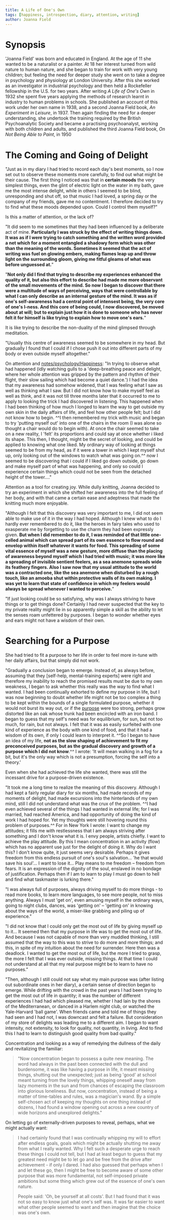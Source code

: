 ```yaml
---
title: A Life of One's Own
tags: [happiness, introspection, diary, attention, writing]
author: Joanna Field
---
```


# Synopsis

'Joanna Field' was born and educated in England. At the age of 11 she wanted to be a naturalist or a painter. At 18 her interest turned from wild nature to human nature, and she began to train for work with very young children; but feeling the need for deeper study she went on to take a degree in psychology and physiology at London University. After this she worked as an investigator in industrial psychology and then held a Rockefeller fellowship in the U.S. for two years. After writing _A Life of One's Own_ in 1932 she spent five years applying the methods of research learnt in industry to human problems in schools. She published an account of this work under her own name in 1938, and a second Joanna Field book, _An Experiment in Leisure_, in 1937. Then again finding the need for a deeper understanding, she undertook the training required by the British Psychoanalytic Society and became a practising psychoanalyst, working with both children and adults, and published the third Joanna Field book, _On Not Being Able to Paint_, in 1950

# The Coming and Going of Delight
"Just as in my diary I had tried to record each day's best moments, so I now set out to observe these moments more carefully, to find out what might be their cause. The first thing I noticed was that in **certain moods** the very simplest things, even the glint of electric light on the water in my bath, gave me the most intense delight, while in others I seemed to be blind, unresponding and shut off, so that music I had loved, a spring day or the company of my friends, gave me no contentment. I therefore decided to try to find what these moods depended upon. Could I control them myself?"

Is this a matter of attention, or the lack of?

"It did seem to me sometimes that they had been influenced by a deliberate act of mine. **Particularly I was struck by the effect of writing things down. It was as if I were trying to catch something and the written word provided a net which for a moment entangled a shadowy form which was other than the meaning of the words. Sometimes it seemed that the act of writing was fuel on glowing embers, making flames leap up and throw light on the surrounding gloom, giving me fitful gleams of what was before unguessed at.**"

"**Not only did I find that trying to describe my experiences enhanced the quality of it, but also this effort to describe had made me more observant of the small movements of the mind. So now I began to discover that there were a multitude of ways of perceiving, ways that were controllable by what I can only describe as an internal gesture of the mind. It was as if one's self-awareness had a central point of intensest being, the very core of one's I-ness. And this core of being could, I now discovered, be moved about at will; but to explain just how it is done to someone who has never felt it for himself is like trying to explain how to move one's ears.**"

It is like trying to describe the non-duality of the mind glimpsed through meditation.

"Usually this centre of awareness seemed to be somewhere in my head. But gradually I found that I could if I chose push it out into different parts of my body or even outside myself altogether."

On attention and [notes/psychology/Happiness](notes/psychology/Happiness.md): "In trying to observe what had happened (idly watching gulls to a 'deep-breathing peace and delight, where her whole attention was gripped by the pattern and rhythm of their flight, their slow sailing which had become a quiet dance.') I had the idea that my awareness had somehow widened, that I was feeling what I saw as well as thinking what I saw. But I did not know how to make myself feel as well as think, and it was not till three months later that it occurred to me to apply to looking the trick I had discovered in listening. This happened when I had been thinking of how much I longed to learn the way to get outside my own skin in the daily affairs of life, and feel how other people felt; but I did not know how to begin. ^^I then remembered my trick with music and began to try 'putting myself out' into one of the chairs in the room (I was alone so thought a chair would do to begin with). At once the chair seemed to take on a new reality, I 'felt' its proportions and could say at once whether i liked its shape. This then, I thought, might be the secret of looking, and could be applied to knowing what one liked. My ordinary way of looking at things seemed to be from my head, as if it were a tower in which I kept myself shut up, only looking out of the windows to watch what was going on.^^ now I seemed to be discovering that i could if I liked go down outside, go down and make myself part of what was happening, and only so could I experience certain things which could not be seen from the detached height of the tower...."

Attention as a tool for creating joy. While dully knitting, Joanna decided to try an experiment in which she shifted her awareness into the full feeling of her body, and with that came a certain ease and adeptness that made the knitting much more enjoyable.

"Although I felt that this discovery was very important to me, I did not seem able to make use of it in the way I had hoped. Although I knew what to do I hardly ever remembered to do it, like the heroes in fairy tales who used to exasperate me by forgetting to use the charm they had been expressly given. **But when I did remember to do it, I was reminded of that little one-celled animal which can spread part of its own essence to flow round and envelop within itself whatever it wants for food. This spreading of some vital essence of myself was a new gesture, more diffuse than the placing of awareness beyond myself which I had tried with music; it was more like a spreading of invisible sentient feelers, as a sea anemone spreads wide its feathery fingers. Also I saw now that my usual attitude to the world was a contracted one, like the sea anemone when disturbed by a rough touch, like an amoeba shut within protective walls of its own making. I was yet to learn that state of confidence in which my feelers would always be spread whenever I wanted to perceive.**"

"If just looking could be so satisfying, why was I always striving to have things or to get things done? Certainly I had never suspected that the key to my private reality might lie in so apparently simple a skill as the ability to let the senses roam unfettered by purposes. I began to wonder whether eyes and ears might not have a wisdom of their own.

# Searching for a Purpose
She had tried to fit a purpose to her life in order to feel more in-tune with her daily affairs, but that simply did not work.

"Gradually a conclusion began to emerge. Instead of, as always before, assuming that they [self-help, mental-training experts] were right and therefore my inability to reach the promised results must be due to my own weakness, I began to ask whether this really was the way to find what I wanted. I had been continually exhorted to define my purpose in life, but I was now beginning to doubt whether life might not be too complex a thing to be kept within the bounds of a single formulated purpose, whether it would not burst its way out, or if the [purpose](notes/ideas/purpose.md) were too strong, perhaps grow distorted like an oak whose trunk had been encircled with an iron band. I began to guess that my self's need was for equilibrium, for sun, but not too much, for rain, but not always. I felt that it was as easily surfeited with one kind of experience as the body with one kind of food, and that it had a wisdom of its own, if only I could learn to interpret it. ^^So I began to have an idea of my life, __not as the slow shaping of achievement to fit my preconceived purposes, but as the gradual discovery and growth of a purpose which I did not know__.^^ I wrote: 'It will mean walking in a fog for a bit, but it's the only way which is not a presumption, forcing the self into a theory.'

Even when she had achieved the life she wanted, there was still the incessant drive for a purpose-driven existence.

"It took me a long time to realize the meaning of this discovery. Although I had kept a fairly regular diary for six months, had made records of my moments of delight, had made excursions into the hinterlands of my own mind, still I did not understand what was the crux of the problem. ^^I had even achieved several of the things I had wanted in external life; for I was married, had reached America, and had opportunity of doing the kind of work I had hoped for. Yet my thoughts were still hovering round this problem of purposes.^^ For in New York I wrote: I want to change my attitudes; it fills me with restlessness that I am always striving after something and I don't know what it is. I envy people, artists chiefly. I want to achieve the play attitude. By this I mean concentration in an activity (flow) which has no apparent use just for the delight of doing it. Why do I want this? I don't know quite, it just seems very desirable. Perhaps it gives freedom from this endless pursuit of one's soul's salvation... 'he that would save his soul'... I want to lose it... Play means to me freedom – freedom from fears. It is an expression of the dignity of the soul, enslaved in no bondage of justification. Perhaps then if I am to learn to play I must go down to hell and find what taskmaster is lurking there."

"I was always full of purposes, always driving myself to do more things - to read more books, to learn more languages, to see more people, not to miss anything. Always I must 'get on', even amusing myself in the ordinary ways, going to night clubs, dances, was 'getting on' – 'getting on' in knowing about the ways of the world, a miser-like grabbing and piling up of experience."

"I did not know that I could only get the most out of life by giving myself up to it... It seemed then that my purpose in life was to get the most out of life. And because I was not capable of more than very muddled thinking, I still assumed that the way to this was to strive to do more and more things; and this, in spite of my intuition about the need for surrender. Here then was a deadlock. I wanted to get the most out of life, but the more I tried to grasp, the more I felt that I was ever outside, missing things. At that time I could not understand at all that my real purpose might be to learn to have no purposes."

"Then, although I still could not say what my main purpose was (after listing out subordinate ones in her diary), a certain sense of direction began to emerge. While drifting with the crowd in the past years I had been trying to get the most out of life in quantity; it was the number of different experiences I had had which pleased me, whether I had lain by the shores of the Mediterranean, or danced in  a Harlem night club, or watched the Yale-Harvard 'ball game'. When friends came and told me of things they had seen and I had not, I was downcast and felt a failure. But consideration of my store of delights was leading me to a different aim. I began to want intensity, not extensity, to look for quality, not quantity, in living. And to find this I had to learn to distinguish good quality from bad quality."

Concentration and looking as a way of remedying the dullness of the daily and revitalizing the familiar: 

> "Now concentration began to possess a quite new meaning. The word had always in the past been connected with the dull and burdensome, it was like having a purpose in life, it meant missing things, shutting out the unexpected; just as being 'good' at school meant turning from the lovely things, whipping oneself away from lazy moments in the sun and from chances of escaping the classroom into glorious loneliness. But now, concentration, instead of being a matter of time-tables and rules, was a magician's wand. By a simple self-chosen act of keeping my thoughts on one thing instead of dozens, I had found a window opening out across a new country of wide horizons and unexplored delights."

On letting go of externally-driven purposes to reveal, perhaps, what we might actually want:

> I had certainly found that I was continually whipping my will to effort after endless goals, goals which might be actually shutting me away from what I really wanted. Why I felt such a desperate urge to reach these things I could not tell, but I had at least begun to guess that my greatest need might be to let go and be free from the drive after achievement - if only I dared. I had also guessed that perhaps when I and let these go, then I might be free to become aware of some other purpose that was more fundamental, not self-imposed private ambitions but some thing which grew out of the essence of one's own nature.
> 
> People said: 'Oh, be yourself at all costs'. But I had found that it was not so easy to know just what one's self was. It was far easier to want what other people seemed to want and then imagine that the choice was one's own.